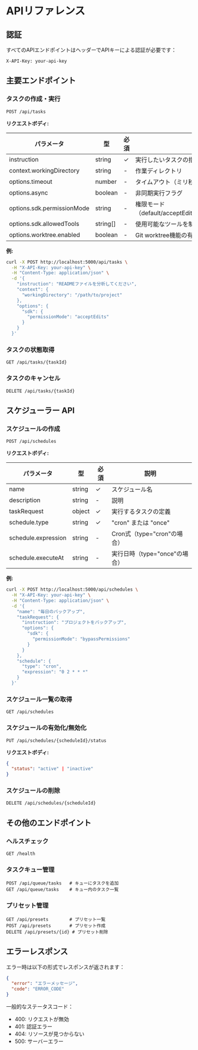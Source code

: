 # APIリファレンス

## 認証

すべてのAPIエンドポイントはヘッダーでAPIキーによる認証が必要です：

```
X-API-Key: your-api-key
```

## 主要エンドポイント

### タスクの作成・実行

```
POST /api/tasks
```

**リクエストボディ:**

| パラメータ | 型 | 必須 | 説明 |
|-----------|-----|------|------|
| instruction | string | ✓ | 実行したいタスクの指示 |
| context.workingDirectory | string | - | 作業ディレクトリ |
| options.timeout | number | - | タイムアウト（ミリ秒） |
| options.async | boolean | - | 非同期実行フラグ |
| options.sdk.permissionMode | string | - | 権限モード（default/acceptEdits/bypassPermissions/plan） |
| options.sdk.allowedTools | string[] | - | 使用可能なツールを制限 |
| options.worktree.enabled | boolean | - | Git worktree機能の有効化 |

**例:**
```bash
curl -X POST http://localhost:5000/api/tasks \
  -H "X-API-Key: your-api-key" \
  -H "Content-Type: application/json" \
  -d '{
    "instruction": "READMEファイルを分析してください",
    "context": {
      "workingDirectory": "/path/to/project"
    },
    "options": {
      "sdk": {
        "permissionMode": "acceptEdits"
      }
    }
  }'
```

### タスクの状態取得

```
GET /api/tasks/{taskId}
```

### タスクのキャンセル

```
DELETE /api/tasks/{taskId}
```

## スケジューラー API

### スケジュールの作成

```
POST /api/schedules
```

**リクエストボディ:**

| パラメータ | 型 | 必須 | 説明 |
|-----------|-----|------|------|
| name | string | ✓ | スケジュール名 |
| description | string | - | 説明 |
| taskRequest | object | ✓ | 実行するタスクの定義 |
| schedule.type | string | ✓ | "cron" または "once" |
| schedule.expression | string | - | Cron式（type="cron"の場合） |
| schedule.executeAt | string | - | 実行日時（type="once"の場合） |

**例:**
```bash
curl -X POST http://localhost:5000/api/schedules \
  -H "X-API-Key: your-api-key" \
  -H "Content-Type: application/json" \
  -d '{
    "name": "毎日のバックアップ",
    "taskRequest": {
      "instruction": "プロジェクトをバックアップ",
      "options": {
        "sdk": {
          "permissionMode": "bypassPermissions"
        }
      }
    },
    "schedule": {
      "type": "cron",
      "expression": "0 2 * * *"
    }
  }'
```

### スケジュール一覧の取得

```
GET /api/schedules
```

### スケジュールの有効化/無効化

```
PUT /api/schedules/{scheduleId}/status
```

**リクエストボディ:**
```json
{
  "status": "active" | "inactive"
}
```

### スケジュールの削除

```
DELETE /api/schedules/{scheduleId}
```

## その他のエンドポイント

### ヘルスチェック

```
GET /health
```

### タスクキュー管理

```
POST /api/queue/tasks   # キューにタスクを追加
GET /api/queue/tasks    # キュー内のタスク一覧
```

### プリセット管理

```
GET /api/presets        # プリセット一覧
POST /api/presets       # プリセット作成
DELETE /api/presets/{id} # プリセット削除
```

## エラーレスポンス

エラー時は以下の形式でレスポンスが返されます：

```json
{
  "error": "エラーメッセージ",
  "code": "ERROR_CODE"
}
```

一般的なステータスコード：
- 400: リクエストが無効
- 401: 認証エラー
- 404: リソースが見つからない
- 500: サーバーエラー